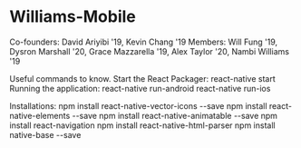 # Williams-Mobile
Co-founders: David Ariyibi '19, Kevin Chang '19
Members: Will Fung '19, Dysron Marshall '20, Grace Mazzarella '19, Alex Taylor '20, Nambi Williams '19

Useful commands to know.
Start the React Packager: react-native start
Running the application:  react-native run-android
                          react-native run-ios

Installations:
npm install react-native-vector-icons --save
npm install react-native-elements --save
npm install react-native-animatable --save
npm install react-navigation
npm install react-native-html-parser
npm install native-base --save
